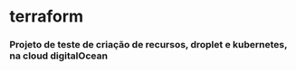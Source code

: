 # terraform

### Projeto de teste de criação de recursos, droplet e kubernetes, na cloud digitalOcean 